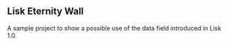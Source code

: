 ## Lisk Eternity Wall

A sample project to show a possible use of the data field introduced in Lisk 1.0.

